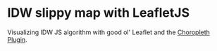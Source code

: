 # IDW slippy map with LeafletJS

Visualizing IDW JS algorithm with good ol' Leaflet and the [Choropleth Plugin](https://github.com/timwis/leaflet-choropleth).
